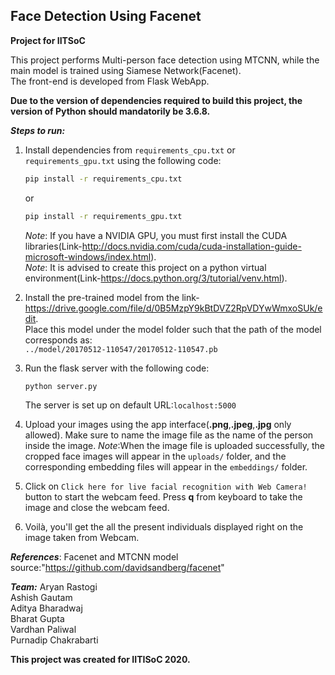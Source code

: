 ## Face Detection Using Facenet
**Project for IITSoC**

This project performs Multi-person face detection using MTCNN, while the main model is trained using Siamese Network(Facenet).  
The front-end is developed from Flask WebApp.  

**Due to the version of dependencies required to build this project, the version of Python should mandatorily be 3.6.8.**    


***Steps to run:***  
1. Install dependencies from `requirements_cpu.txt` or `requirements_gpu.txt` using the following code:  
    ```bash
    pip install -r requirements_cpu.txt
    ```
    or 
    ```bash
    pip install -r requirements_gpu.txt
    ```
   *Note*: If you have a NVIDIA GPU, you must first install the CUDA libraries(Link-http://docs.nvidia.com/cuda/cuda-installation-guide-microsoft-windows/index.html).  
   *Note*: It is advised to create this project on a python virtual environment(Link-https://docs.python.org/3/tutorial/venv.html). 
    
2. Install the pre-trained model from the link-https://drive.google.com/file/d/0B5MzpY9kBtDVZ2RpVDYwWmxoSUk/edit.  
   Place this model under the model folder such that the path of the model corresponds as:  
   `../model/20170512-110547/20170512-110547.pb`
  
3. Run the flask server with the following code:
   ```bash
   python server.py
   ```
   The server is set up on default URL:`localhost:5000`  
   
4. Upload your images using the app interface(**.png**,**.jpeg**,**.jpg** only allowed). Make sure to name the image file as the name of the person inside the image.
   *Note*:When the image file is uploaded successfully, the cropped face images will appear in the `uploads/` folder, and the corresponding embedding files will appear in the
   `embeddings/` folder.

5. Click on `Click here for live facial recognition with Web Camera!` button to start the webcam feed. Press **q** from keyboard to take the image and close the webcam feed.  

6. Voilà, you'll get the all the present individuals displayed right on the image taken from Webcam.

***References***:
Facenet and MTCNN model source:"https://github.com/davidsandberg/facenet"

***Team:***
Aryan Rastogi    
Ashish Gautam     
Aditya Bharadwaj   
Bharat Gupta   
Vardhan Paliwal    
Purnadip Chakrabarti   

**This project was created for IITISoC 2020.**


